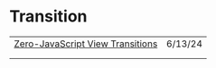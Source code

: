 # Transition

|                                                                                                        |         |
| ------------------------------------------------------------------------------------------------------ | ------- |
| [Zero-JavaScript View Transitions](https://astro.build/blog/future-of-astro-zero-js-view-transitions/) | 6/13/24 |
|                                                                                                        |         |
|                                                                                                        |         |
